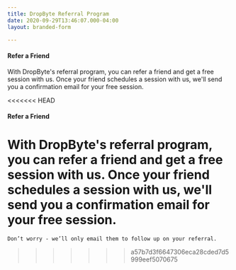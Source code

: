 ```yaml
---
title: DropByte Referral Program
date: 2020-09-29T13:46:07.000-04:00
layout: branded-form

---
```

#### Refer a Friend

With DropByte's referral program, you can refer a friend and get a free session with us. Once your friend schedules a session with us, we'll send you a confirmation email for your free session.

<<<<<<< HEAD
#### Refer a Friend
With DropByte's referral program, you can refer a friend and get a free session with us. Once your friend schedules a session with us, we'll send you a confirmation email for your free session. 
=======
`Don’t worry - we’ll only email them to follow up on your referral.`
>>>>>>> a57b7d3f6647306eca28cded7d5999eef5070675
